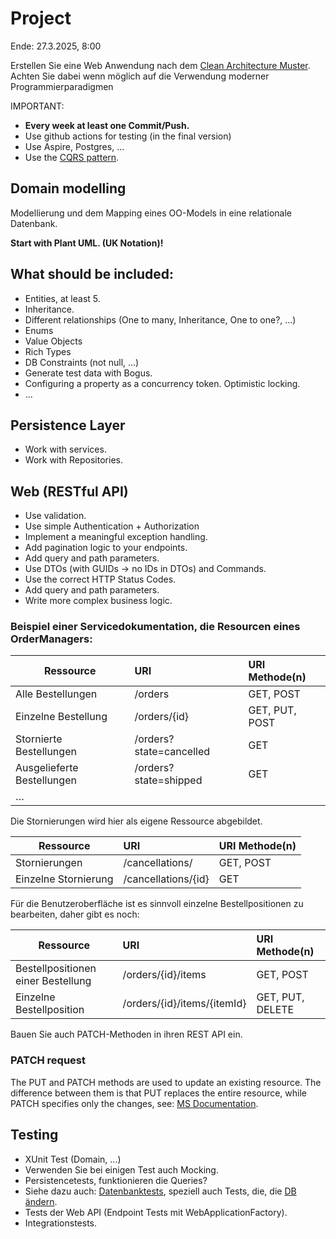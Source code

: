 # Project

Ende: 27.3.2025, 8:00

Erstellen Sie eine Web Anwendung nach dem [Clean Architecture Muster](https://github.com/amantinband/clean-architecture/blob/main/src/CleanArchitecture.Application/Reminders/Queries/GetReminder/GetReminderQueryHandler.cs). 
Achten Sie dabei wenn möglich auf die Verwendung moderner Programmierparadigmen

IMPORTANT: 
- **Every week at least one Commit/Push.**
- Use github actions for testing (in the final version)
- Use Aspire, Postgres, ...
- Use the [CQRS pattern](https://learn.microsoft.com/en-us/azure/architecture/patterns/cqrs). 


## Domain modelling
Modellierung und dem Mapping eines OO-Models in eine relationale Datenbank.

**Start with Plant UML. (UK Notation)!**


## What should be included:
- Entities, at least 5.
- Inheritance.
- Different relationships (One to many, Inheritance, One to one?, ...)
- Enums 
- Value Objects
- Rich Types
- DB Constraints (not null, …)
- Generate test data with Bogus.
- Configuring a property as a concurrency token. Optimistic locking.
- ...
 
## Persistence Layer

- Work with services.
- Work with Repositories.

## Web (RESTful API)

- Use validation.
- Use simple Authentication + Authorization
- Implement a meaningful exception handling.
- Add pagination logic to your endpoints.
- Add query and path parameters.
- Use DTOs (with GUIDs -> no IDs in DTOs) and Commands.
- Use the correct HTTP Status Codes.
- Add query and path parameters.
- Write more complex business logic.

### Beispiel einer Servicedokumentation, die Resourcen eines OrderManagers:

| Ressource   |      URI      |  URI	Methode(n) |
|----------|:--------------|:------|
| Alle Bestellungen |  /orders | GET, POST |
| Einzelne Bestellung |	/orders/{id} |	GET, PUT, POST
| Stornierte Bestellungen |	/orders?state=cancelled |	GET
| Ausgelieferte Bestellungen |	/orders?state=shipped |	GET
|…		| |

Die Stornierungen wird hier als eigene Ressource abgebildet.

| Ressource   |      URI      |  URI	Methode(n) |
|----------|:--------------|:------|
| Stornierungen |	/cancellations/	| GET, POST
| Einzelne Stornierung |	/cancellations/{id}	| GET

Für die Benutzeroberfläche ist es sinnvoll einzelne Bestellpositionen zu bearbeiten, daher gibt es noch:

| Ressource   |      URI      |  URI	Methode(n) |
|----------|:--------------|:------|
| Bestellpositionen einer Bestellung |	/orders/{id}/items	| GET, POST
| Einzelne Bestellposition |	/orders/{id}/items/{itemId}	| GET, PUT, DELETE

Bauen Sie auch PATCH-Methoden in ihren REST API ein.

### PATCH request

The PUT and PATCH methods are used to update an existing resource. The difference between them is that PUT replaces the entire resource, while PATCH specifies only the changes, see: [MS Documentation](https://learn.microsoft.com/en-us/aspnet/core/web-api/jsonpatch).


## Testing

- XUnit Test (Domain, ...)
- Verwenden Sie bei einigen Test auch Mocking.
- Persistencetests, funktionieren die Queries?
- Siehe dazu auch: [Datenbanktests](https://learn.microsoft.com/en-us/ef/core/testing/choosing-a-testing-strategy), speziell auch Tests, die, die [DB ändern](https://learn.microsoft.com/en-us/ef/core/testing/testing-with-the-database#tests-which-modify-data).
- Tests der Web API (Endpoint Tests mit WebApplicationFactory). 
- Integrationstests.
  
  
